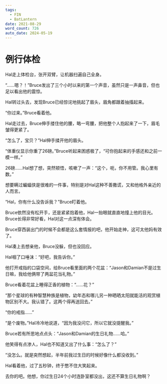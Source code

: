 ```yaml
---
tags:
  - FIN
  - BatLantern
date: 2021-08-29
word_count: 726
auto_date: 2024-05-19
---
```


# 例行体检

Hal走上体检台，张开双臂，让机器扫遍自己全身。

“……嗯？！”Bruce发出了三个小时以来的第一个声音，虽然只是一声鼻音，但也足以看出他的震惊。

Hal转过头去，发现Bruce已经惊诧地挑起了眉头，眉角都跟着抽搐起来。

“你过来。”Bruce看着他。

Hal走过去，Bruce伸手搂住他的腰，略一弯腰，把他整个人抱起来了一下，眉毛皱得更紧了。

“怎么了，宝贝？”Hal伸手揉开他的眉头。

“体重仪显示你重了26磅。”Bruce听起来困惑极了，“可你抱起来的手感还和之前一模一样。”

26磅……Hal想了想，突然顿悟，咳嗽了一声：“这个，呃，你不用管。我心里有数。”

想要瞒过蝙蝠侠是很难的一件事，特别是对Hal这种不善撒谎，又和他格外亲近的人而言。

“Hal，你有什么没告诉我？”Bruce盯着他。

Bruce依然没有松开手，还是紧紧抱着他，Hal一抬眼就直直地撞上他的目光。Bruce长得非常好看，Hal对这一点深有体会。

Bruce穿西装出门的时候不会都是这么套情报的吧，他开始走神，这可太他妈有效了。

Hal凑上去想亲他，Bruce没躲，但也没回应。

Hal咽了口唾沫：“好吧，我告诉你。”

他打开戒指的口袋空间，给Bruce看里面的两个花盆：“Jason和Damian不是过生日嘛，我给他俩带了两盆花当礼物。”

Bruce看着花盆上睡得正香的植物：“……花？”

“那个星球的有种智慧种族是植物，幼年态和哪儿另一种晒晒太阳就能活的观赏植物区别不大。我认错了。这两个得再送回去。”

“你的戒指……”

“是个废物。”Hal冷冷地说道，“因为我没问它，所以它就没提醒我。”

Bruce若有所思地点点头：“Jason和Damian的生日礼物……哈。”

他笑得有点渗人，Hal也不知道又出了什么事：“怎么了？”

“没怎么。就是突然想起，半年前我过生日的时候好像什么都没收到。”

Hal看着他，过了五秒钟，终于憋不住大笑起来。

去你的吧。他想，你过生日24个小时连卧室都没出，这还不算生日礼物啊？
